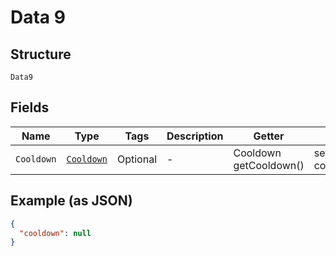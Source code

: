 
# Data 9

## Structure

`Data9`

## Fields

| Name | Type | Tags | Description | Getter | Setter |
|  --- | --- | --- | --- | --- | --- |
| `Cooldown` | [`Cooldown`](../../doc/models/cooldown.md) | Optional | - | Cooldown getCooldown() | setCooldown(Cooldown cooldown) |

## Example (as JSON)

```json
{
  "cooldown": null
}
```

